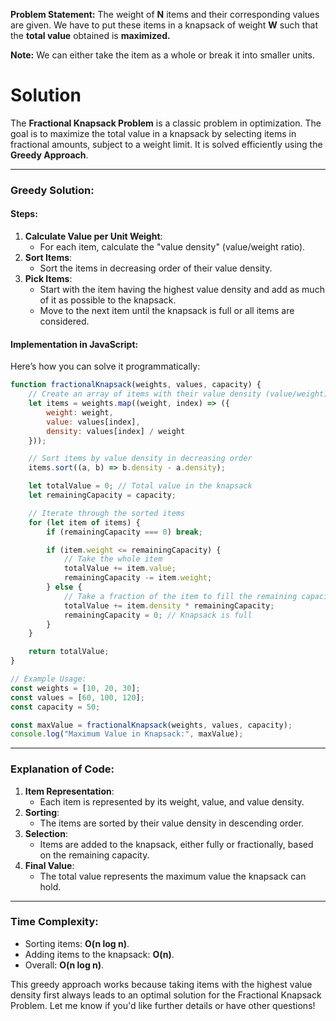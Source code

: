 **Problem Statement:** The weight of **N** items and their corresponding values are given. We have to put these items in a knapsack of weight **W** such that the **total value** obtained is **maximized.**

**Note:** We can either take the item as a whole or break it into smaller units.

# Solution

The **Fractional Knapsack Problem** is a classic problem in optimization. The goal is to maximize the total value in a knapsack by selecting items in fractional amounts, subject to a weight limit. It is solved efficiently using the **Greedy Approach**.

---

### **Greedy Solution**:

#### **Steps**:

1. **Calculate Value per Unit Weight**:
    - For each item, calculate the "value density" (value/weight ratio).
2. **Sort Items**:
    - Sort the items in decreasing order of their value density.
3. **Pick Items**:
    - Start with the item having the highest value density and add as much of it as possible to the knapsack.
    - Move to the next item until the knapsack is full or all items are considered.

#### **Implementation in JavaScript**:

Here’s how you can solve it programmatically:

```javascript
function fractionalKnapsack(weights, values, capacity) {
    // Create an array of items with their value density (value/weight)
    let items = weights.map((weight, index) => ({
        weight: weight,
        value: values[index],
        density: values[index] / weight
    }));

    // Sort items by value density in decreasing order
    items.sort((a, b) => b.density - a.density);

    let totalValue = 0; // Total value in the knapsack
    let remainingCapacity = capacity;

    // Iterate through the sorted items
    for (let item of items) {
        if (remainingCapacity === 0) break;

        if (item.weight <= remainingCapacity) {
            // Take the whole item
            totalValue += item.value;
            remainingCapacity -= item.weight;
        } else {
            // Take a fraction of the item to fill the remaining capacity
            totalValue += item.density * remainingCapacity;
            remainingCapacity = 0; // Knapsack is full
        }
    }

    return totalValue;
}

// Example Usage:
const weights = [10, 20, 30];
const values = [60, 100, 120];
const capacity = 50;

const maxValue = fractionalKnapsack(weights, values, capacity);
console.log("Maximum Value in Knapsack:", maxValue);
```

---

### **Explanation of Code**:

1. **Item Representation**:
    - Each item is represented by its weight, value, and value density.
2. **Sorting**:
    - The items are sorted by their value density in descending order.
3. **Selection**:
    - Items are added to the knapsack, either fully or fractionally, based on the remaining capacity.
4. **Final Value**:
    - The total value represents the maximum value the knapsack can hold.

---

### **Time Complexity**:

- Sorting items: **O(n log n)**.
- Adding items to the knapsack: **O(n)**.
- Overall: **O(n log n)**.

This greedy approach works because taking items with the highest value density first always leads to an optimal solution for the Fractional Knapsack Problem. Let me know if you'd like further details or have other questions!
